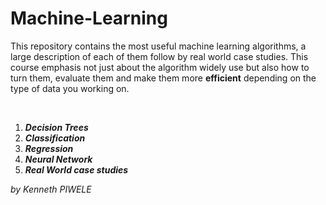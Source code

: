 # Machine-Learning
This repository contains the most useful machine learning algorithms, a large description of each of them follow by real world case studies.
This course emphasis not just about the algorithm widely use but also how to turn them, evaluate them and make them more <b>efficient</b> depending on the type of data you working on.<br>
<title>Syllabus</title><br>

1. <b><i>Decision Trees</i></b><br>
2. <b><i>Classification</i></b><br>
3. <b><i>Regression</i></b><br>
4. <b><i>Neural Network</i></b><br>
5. <b><i>Real World case studies</i></b><br>

<right><i>by Kenneth PIWELE</i></right>
